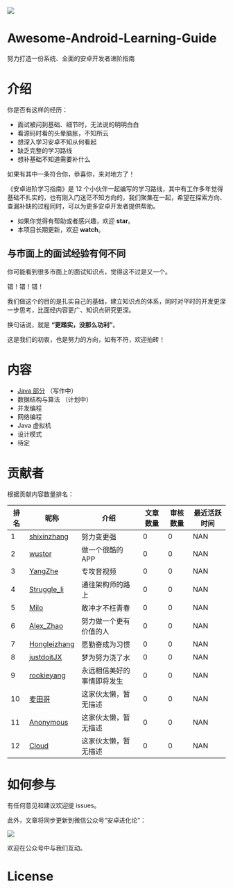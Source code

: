 
![](https://avatars3.githubusercontent.com/u/32798425?s=400&u=e2ad1a5a21fc71ff2f8511866395beca599656f9&v=4)

# Awesome-Android-Learning-Guide

努力打造一份系统、全面的安卓开发者进阶指南

# 介绍

你是否有这样的经历：

- 面试被问到基础、细节时，无法说的明明白白
- 看源码时看的头晕脑胀，不知所云
- 想深入学习安卓不知从何看起
- 缺乏完整的学习路线
- 想补基础不知道需要补什么

如果有其中一条符合你，恭喜你，来对地方了！

《安卓进阶学习指南》是 12 个小伙伴一起编写的学习路线，其中有工作多年觉得基础不扎实的，也有刚入门迷茫不知方向的，我们聚集在一起，希望在探索方向、查漏补缺的过程同时，可以为更多安卓开发者提供帮助。


- 如果你觉得有帮助或者感兴趣，欢迎 **star**。
- 本项目长期更新，欢迎 **watch**。


## 与市面上的面试经验有何不同

你可能看到很多市面上的面试知识点，觉得这不过是又一个。

错！错！错！

我们做这个的目的是扎实自己的基础，建立知识点的体系，同时对平时的开发更深一步思考，比面经内容更广、知识点研究更深。

换句话说，就是 **“更踏实，没那么功利”**。

这是我们的初衷，也是努力的方向，如有不符，欢迎拍砖！

 
# 内容


- [Java 部分](java/README.md) （写作中）
- 数据结构与算法 （计划中）
- 并发编程
- 网络编程
- Java 虚拟机
- 设计模式
- 待定

# 贡献者

根据贡献内容数量排名：


| 排名 | 昵称 | 介绍 |文章数量 | 审核数量 | 最近活跃时间 |
| --- | --- | --- | --- |--- | --- |
| 1 | [shixinzhang](https://github.com/shixinzhang) | 努力变更强 | 0 | 0 | NAN |
| 2 | [wustor](https://github.com/wustor) | 做一个很酷的APP | 0 | 0 | NAN |
| 3 | [YangZhe](https://github.com/StudyLifeTime) | 专攻音视频 | 0 | 0 | NAN |
| 4 | [Struggle_li](https://github.com/LiPingStruggle) | 通往架构师的路上 | 0 | 0 | NAN |
| 5 | [Milo](https://github.com/hzmeibi) | 敢冲才不枉青春 | 0 | 0 | NAN |
| 6 | [Alex_Zhao](https://github.com/zgh0711)| 努力做一个更有价值的人 | 0 | 0 | NAN |
| 7 | [Hongleizhang](https://github.com/RayCourant)| 愿勤奋成为习惯 | 0 | 0 | NAN |
| 8 | [justdoitJX](https://github.com/justdoitJX) | 梦为努力浇了水 | 0 | 0 | NAN |
| 9 | [rookieyang](https://github.com/firstdream10) | 永远相信美好的事情即将发生 | 0 | 0 | NAN |
| 10 | [麦田哥](https://github.com/wheat7)| 这家伙太懒，暂无描述  | 0 | 0 | NAN |
| 11 | [Anonymous](https://github.com/diamondlin2016) |  这家伙太懒，暂无描述| 0 | 0 | NAN |
| 12 | [Cloud]() | 这家伙太懒，暂无描述 | 0 | 0 | NAN |


# 如何参与

有任何意见和建议欢迎提 issues。

此外，文章将同步更新到微信公众号“安卓进化论”：

![](http://img.blog.csdn.net/20160923012706321) 

欢迎在公众号中与我们互动。

# License


